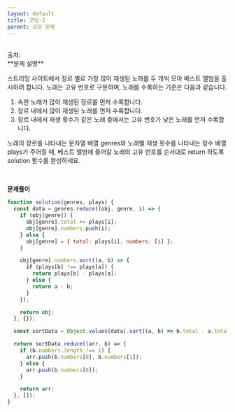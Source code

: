 ```yaml
---
layout: default
title: 코딩-2
parent: 코딩 문제
---
```


<br>
출처: <https://programmers.co.kr/learn/courses/30/lessons/42579?language=javascript>

<br>
**문제 설명**
<br>

스트리밍 사이트에서 장르 별로 가장 많이 재생된 노래를 두 개씩 모아 베스트 앨범을 출시하려 합니다. 노래는 고유 번호로 구분하며, 노래를 수록하는 기준은 다음과 같습니다.
<br>

1. 속한 노래가 많이 재생된 장르를 먼저 수록합니다.
2. 장르 내에서 많이 재생된 노래를 먼저 수록합니다.
3. 장르 내에서 재생 횟수가 같은 노래 중에서는 고유 번호가 낮은 노래를 먼저 수록합니다.
   <br>

노래의 장르를 나타내는 문자열 배열 genres와 노래별 재생 횟수를 나타내는 정수 배열 plays가 주어질 때, 베스트 앨범에 들어갈 노래의 고유 번호를 순서대로 return 하도록 solution 함수를 완성하세요.

<br>

**문제풀이**

```js
function solution(genres, plays) {
  const data = genres.reduce((obj, genre, i) => {
    if (obj[genre]) {
      obj[genre].total += plays[i];
      obj[genre].numbers.push(i);
    } else {
      obj[genre] = { total: plays[i], numbers: [i] };
    }

    obj[genre].numbers.sort((a, b) => {
      if (plays[b] !== plays[a]) {
        return plays[b] - plays[a];
      } else {
        return a - b;
      }
    });

    return obj;
  }, {});

  const sortData = Object.values(data).sort((a, b) => b.total - a.total);

  return sortData.reduce((arr, b) => {
    if (b.numbers.length !== 1) {
      arr.push(b.numbers[0], b.numbers[1]);
    } else {
      arr.push(b.numbers[0]);
    }

    return arr;
  }, []);
}
```

